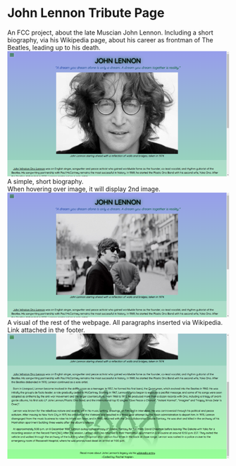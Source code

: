 # John Lennon Tribute Page

An FCC project, about the late Muscian John Lennon. Including a short biography, via his Wikipedia page, about his career as frontman of The Beatles, leading up to his death.
![Screenshot](john-lennon-sc-1.png)
A simple, short biography.\
When hovering over image, it will display 2nd image.\
![Screenshot](john-lennon-sn-2.png)
A visual of the rest of the webpage. All paragraphs inserted via Wikipedia. Link attached in the footer.
![Screenshot](john-lennon-sn-3.png)
